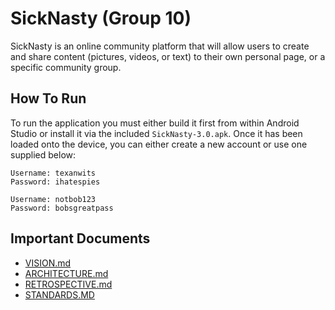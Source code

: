 # SickNasty (Group 10)
SickNasty is an online community platform that will allow users to create and share content (pictures, videos, or text) to their own personal page, or a specific community group.  
  
## How To Run
To run the application you must either build it first from within Android Studio or install it via the included `SickNasty-3.0.apk`. Once it has been loaded onto the device, you can either create a new account or use one supplied below:  
```
Username: texanwits
Password: ihatespies

Username: notbob123
Password: bobsgreatpass
```
  
## Important Documents
* [VISION.md](docs/VISION.md)
* [ARCHITECTURE.md](docs/ARCHITECTURE.md)
* [RETROSPECTIVE.md](docs/RETROSPECTIVE.md)
* [STANDARDS.MD](docs/STANDARDS.md)
